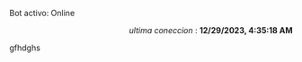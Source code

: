 <p>Bot activo: Online</p>
<p align="right"><i>ultima coneccion</i> : <b>12/29/2023, 4:35:18 AM</b></p>
gfhdghs
